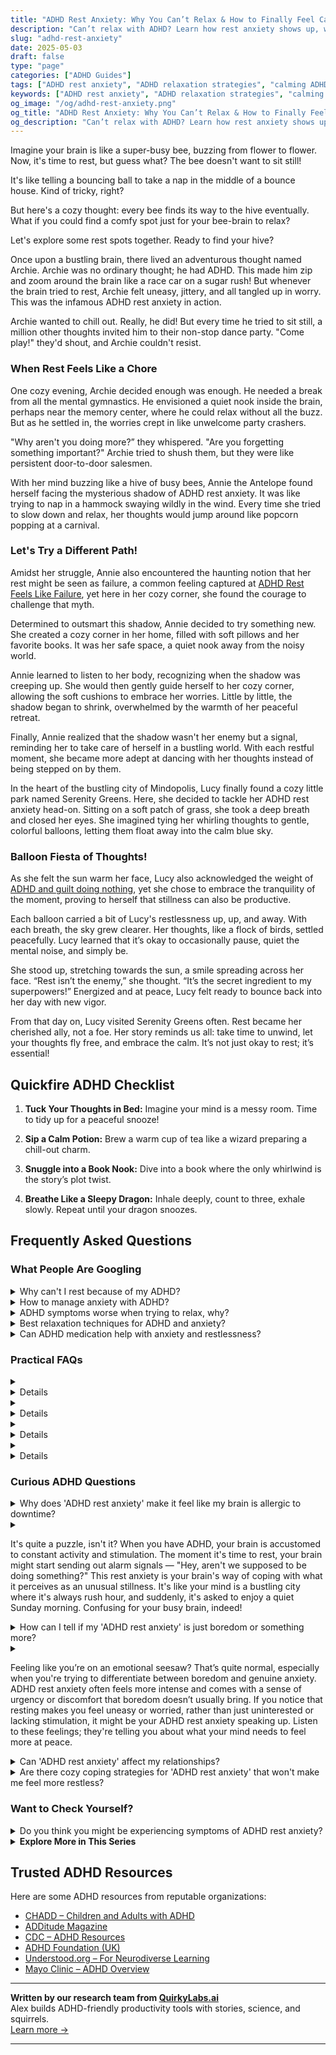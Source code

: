 ```yaml
---
title: "ADHD Rest Anxiety: Why You Can’t Relax & How to Finally Feel Calm"
description: "Can’t relax with ADHD? Learn how rest anxiety shows up, why it’s so common, and playful strategies to help your brain unwind and actually enjoy doing nothing."
slug: "adhd-rest-anxiety"
date: 2025-05-03
draft: false
type: "page"
categories: ["ADHD Guides"]
tags: ["ADHD rest anxiety", "ADHD relaxation strategies", "calming ADHD brain", "ADHD anxiety and rest", "how to relax with ADHD", "ADHD nervous system regulation", "ADHD rest resistance"]
keywords: ["ADHD rest anxiety", "ADHD relaxation strategies", "calming ADHD brain", "ADHD anxiety and rest", "how to relax with ADHD", "ADHD nervous system regulation", "ADHD rest resistance"]
og_image: "/og/adhd-rest-anxiety.png"
og_title: "ADHD Rest Anxiety: Why You Can’t Relax & How to Finally Feel Calm"
og_description: "Can’t relax with ADHD? Learn how rest anxiety shows up, why it’s so common, and playful strategies to help your brain unwind and actually enjoy doing nothing."
---
```


Imagine your brain is like a super-busy bee, buzzing from flower to flower. Now, it's time to rest, but guess what? The bee doesn't want to sit still!

It's like telling a bouncing ball to take a nap in the middle of a bounce house. Kind of tricky, right?

But here's a cozy thought: every bee finds its way to the hive eventually. What if you could find a comfy spot just for your bee-brain to relax?

Let's explore some rest spots together. Ready to find your hive?

Once upon a bustling brain, there lived an adventurous thought named Archie. Archie was no ordinary thought; he had ADHD. This made him zip and zoom around the brain like a race car on a sugar rush! But whenever the brain tried to rest, Archie felt uneasy, jittery, and all tangled up in worry. This was the infamous ADHD rest anxiety in action.

Archie wanted to chill out. Really, he did! But every time he tried to sit still, a million other thoughts invited him to their non-stop dance party. "Come play!" they'd shout, and Archie couldn't resist.

### When Rest Feels Like a Chore

One cozy evening, Archie decided enough was enough. He needed a break from all the mental gymnastics. He envisioned a quiet nook inside the brain, perhaps near the memory center, where he could relax without all the buzz. But as he settled in, the worries crept in like unwelcome party crashers.

"Why aren't you doing more?” they whispered. "Are you forgetting something important?" Archie tried to shush them, but they were like persistent door-to-door salesmen.

With her mind buzzing like a hive of busy bees, Annie the Antelope found herself facing the mysterious shadow of ADHD rest anxiety. It was like trying to nap in a hammock swaying wildly in the wind. Every time she tried to slow down and relax, her thoughts would jump around like popcorn popping at a carnival.

### Let's Try a Different Path!

Amidst her struggle, Annie also encountered the haunting notion that her rest might be seen as failure, a common feeling captured at [ADHD Rest Feels Like Failure](/pages/adhd-rest-feels-like-failure/), yet here in her cozy corner, she found the courage to challenge that myth.

Determined to outsmart this shadow, Annie decided to try something new. She created a cozy corner in her home, filled with soft pillows and her favorite books. It was her safe space, a quiet nook away from the noisy world.

Annie learned to listen to her body, recognizing when the shadow was creeping up. She would then gently guide herself to her cozy corner, allowing the soft cushions to embrace her worries. Little by little, the shadow began to shrink, overwhelmed by the warmth of her peaceful retreat.

Finally, Annie realized that the shadow wasn't her enemy but a signal, reminding her to take care of herself in a bustling world. With each restful moment, she became more adept at dancing with her thoughts instead of being stepped on by them.

In the heart of the bustling city of Mindopolis, Lucy finally found a cozy little park named Serenity Greens. Here, she decided to tackle her ADHD rest anxiety head-on. Sitting on a soft patch of grass, she took a deep breath and closed her eyes. She imagined tying her whirling thoughts to gentle, colorful balloons, letting them float away into the calm blue sky.

### Balloon Fiesta of Thoughts!

As she felt the sun warm her face, Lucy also acknowledged the weight of [ADHD and guilt doing nothing](/pages/adhd-and-guilt-doing-nothing/), yet she chose to embrace the tranquility of the moment, proving to herself that stillness can also be productive.

Each balloon carried a bit of Lucy's restlessness up, up, and away. With each breath, the sky grew clearer. Her thoughts, like a flock of birds, settled peacefully. Lucy learned that it’s okay to occasionally pause, quiet the mental noise, and simply be.

She stood up, stretching towards the sun, a smile spreading across her face. “Rest isn’t the enemy,” she thought. “It’s the secret ingredient to my superpowers!” Energized and at peace, Lucy felt ready to bounce back into her day with new vigor.

From that day on, Lucy visited Serenity Greens often. Rest became her cherished ally, not a foe. Her story reminds us all: take time to unwind, let your thoughts fly free, and embrace the calm. It’s not just okay to rest; it’s essential!

## Quickfire ADHD Checklist

1. **Tuck Your Thoughts in Bed:** Imagine your mind is a messy room. Time to tidy up for a peaceful snooze!

2. **Sip a Calm Potion:** Brew a warm cup of tea like a wizard preparing a chill-out charm.

3. **Snuggle into a Book Nook:** Dive into a book where the only whirlwind is the story’s plot twist.

4. **Breathe Like a Sleepy Dragon:** Inhale deeply, count to three, exhale slowly. Repeat until your dragon snoozes.

## Frequently Asked Questions



### What People Are Googling

<details><summary>Why can't I rest because of my ADHD?</summary><p>It's absolutely understandable that you're finding it hard to relax, and you're not alone in this. ADHD can make it tricky for your brain to switch off the constant stream of thoughts and impulses, which often makes resting feel like a bigger challenge than it seems for others. This is because your brain's arousal system is in high gear, and calming it down isn't always straightforward. A cozy tip is to create a soothing pre-rest routine, like gentle stretching, listening to soft music, or a warm cup of herbal tea, to signal to your brain that it's time to wind down.</p></details>
<details><summary>How to manage anxiety with ADHD?</summary><p>Managing anxiety when you have ADHD can feel a bit like juggling, but with some practice and patience, you can definitely become more skilled at it. Start by creating a structured daily routine that includes time for work, relaxation, and sleep — consistency can greatly reduce anxiety levels. Mindfulness exercises, such as deep breathing or meditation, can also be incredibly soothing and help you stay centered amidst the whirlwind of thoughts that ADHD often brings. Lastly, don’t hesitate to reach out for support from friends, family, or professionals; you’re not alone in this, and having a supportive network can make a big difference in managing your anxiety.</p></details>
<details><summary>ADHD symptoms worse when trying to relax, why?</summary><p>It's quite common to notice your ADHD symptoms flaring up when you're trying to relax. This happens because when the usual hustle and bustle slow down, your brain might still be whirring at high speed without external distractions to absorb the excess mental energy. This can make relaxation times surprisingly chaotic with thoughts, feelings, and even physical restlessness. A cozy tip is to gently guide your brain towards calming activities that engage it just enough, like doodling, listening to audiobooks, or gentle stretching, turning relaxation into a nurturing time rather than a battle.</p></details>
<details><summary>Best relaxation techniques for ADHD and anxiety?</summary><p>Absolutely, finding calming techniques that work for you is so important! With ADHD and anxiety, mindfulness meditation can be a real gem—it helps center your thoughts and eases anxiety by focusing on the present moment. Another great approach is engaging in physical activities like yoga or even gentle walking, which not only help in burning off excess energy but also increase the production of endorphins, boosting your mood. And don’t forget about the power of a good routine; having a structured unwind time can really help your brain settle down and prepare for relaxation. Keep experimenting to find what feels best for you!</p></details>
<details><summary>Can ADHD medication help with anxiety and restlessness?</summary><p>Absolutely, many folks find that ADHD medication can indeed help with anxiety and restlessness. Since ADHD often involves challenges with regulating attention and impulses, medication can assist in managing these symptoms, which might indirectly reduce anxiety and restlessness linked to feeling overwhelmed or out of control. It's like giving your brain a little helper to keep things more balanced and calm. However, it's important to work closely with your healthcare provider to find the right medication and dosage for you, as everyone's experience can vary.</p></details>



### Practical FAQs

<details><summary><details>What is ADHD rest anxiety and how does it affect daily life?<p>ADHD rest anxiety refers to the stress and discomfort experienced by individuals with ADHD when attempting to relax or rest. This often occurs due to their hyperactive or inattentive symptoms, making it difficult to settle down mentally and physically. The impact on daily life can include sleep disturbances, increased overall anxiety, and difficulty completing tasks that require sustained attention.</p></details></summary><p>ADHD rest anxiety can be quite a cozy blanket thief, can't it? It's like your mind just doesn't want to settle down, even when your body is craving a little break. This flutter of constant activity can lead to trouble sleeping, or feeling more anxious overall, which might spill over into how well you can stick with tasks throughout the day. Remember, it's okay to seek strategies that help you wind down; finding what soothes and calms your unique rhythm can make a world of difference.</p></details>
<details><summary><details>How can someone with ADHD manage rest anxiety effectively?<p>Managing ADHD rest anxiety can involve several strategies, such as establishing a consistent bedtime routine, practicing relaxation techniques like deep breathing or meditation, and potentially seeking medical advice for appropriate medication. Cognitive-behavioral therapy (CBT) is also a recommended approach to deal with the intrusive thoughts that can accompany rest periods.</p></details></summary><p>Oh, managing rest anxiety with ADHD can indeed be a cozy puzzle to solve, but there are some gentle ways to ease into it. Setting up a soothing bedtime routine can really help signal to your brain that it's time to wind down – think of it as crafting a relaxing bedtime story for yourself every night. Incorporating some calming activities, like deep breathing or a warm cup of herbal tea, can also be wonderfully effective. And if those pesky thoughts still intrude, exploring cognitive-behavioral therapy (CBT) with a professional might just be the perfect next step to finding your peace.</p></details>
<details><summary><details>Are there specific treatments or therapies for ADHD rest anxiety?<p>Yes, specific treatments for ADHD rest anxiety include behavioral therapies, such as Cognitive Behavioral Therapy (CBT), which helps in managing anxiety by changing negative thought patterns. Medication may also be prescribed to treat both ADHD and associated anxiety symptoms. Additionally, lifestyle changes such as regular physical activity, a healthy diet, and adequate sleep can significantly help in reducing symptoms.</p></details></summary><p>Absolutely, there are thoughtful treatments that specifically address the unique cocktail of ADHD and rest anxiety. Cognitive Behavioral Therapy (CBT) is a warm, supportive approach that gently helps you reframe those pesky negative thought patterns into something more positive. Sometimes, medications might also be recommended to soothe both your ADHD and anxiety symptoms, creating a smoother day-to-day experience. Don’t forget, incorporating lifestyle tweaks like engaging in regular exercise, munching on nutritious foods, and cuddling up for enough sleep each night can also make a big, comforting difference in how you feel.</p></details>
<details><summary><details>What role does medication play in treating ADHD rest anxiety?<p>Medication can play a significant role in treating ADHD rest anxiety by addressing the core symptoms of ADHD that contribute to restlessness and anxiety. Stimulants are commonly used to improve focus and decrease impulsivity and hyperactivity, while non-stimulant medications and antidepressants may also be used to help manage anxiety symptoms. It's important for individuals to consult with a healthcare provider to find the most suitable medication plan.</p></details></summary><p>Absolutely! Medication can indeed be a helpful tool in managing ADHD and the associated rest anxiety. Medications, like stimulants, work by enhancing focus and reducing impulsivity and hyperactivity, which can indirectly calm restlessness. Additionally, non-stimulant medications and certain antidepressants are also options that can directly target anxiety symptoms. It's really important to have a chat with a healthcare provider to tailor a medication plan that specifically suits your needs and lifestyle. They're there to help you navigate these choices, ensuring you feel supported every step of the way.</p></details>



### Curious ADHD Questions

<details><summary>Why does 'ADHD rest anxiety' make it feel like my brain is allergic to downtime?</summary><p>That feeling of your brain being "allergic" to downtime is really common in ADHD, and you're definitely not alone in this. It's like your brain is always on the lookout for something stimulating, making relaxation feel oddly uncomfortable. This happens because ADHD brains often underproduce neurotransmitters like dopamine, so they're constantly seeking activities that spike these pleasure-reward chemicals. Understanding this can help you be kinder to yourself, knowing it's just your brain doing its thing, and there are strategies to gently coax it into enjoying some quiet time, too.</p></details>
<details><summary><p>It's quite a puzzle, isn't it? When you have ADHD, your brain is accustomed to constant activity and stimulation. The moment it's time to rest, your brain might start sending out alarm signals — "Hey, aren't we supposed to be doing something?" This rest anxiety is your brain's way of coping with what it perceives as an unusual stillness. It's like your mind is a bustling city where it's always rush hour, and suddenly, it's asked to enjoy a quiet Sunday morning. Confusing for your busy brain, indeed!</p></summary><p>Absolutely, it can feel quite puzzling! When you have ADHD, your brain is like a lively, bustling city that’s always in motion. So, when it’s time to rest, your brain might feel a bit bewildered, wondering if it missed the memo! Think of it as your brain’s way of trying to keep up with its usual pace, not realizing it’s okay to slow down and enjoy that peaceful, quiet Sunday morning vibe. It’s perfectly normal, and you’re definitely not alone in this feeling.</p></details>
<details><summary>How can I tell if my 'ADHD rest anxiety' is just boredom or something more?</summary><p>It's quite understandable to wonder about that! When thinking about ADHD rest anxiety versus boredom, consider how you feel during these moments. If it's boredom, you might simply find yourself looking for something more stimulating or engaging. However, if it's rest anxiety, you might notice a sense of unease or guilt about resting, or an overwhelming urge to be productive even when you're exhausted. It's important to listen to what your feelings are telling you—they're valid and can guide you in understanding your needs better.</p></details>
<details><summary><p>Feeling like you’re on an emotional seesaw? That’s quite normal, especially when you're trying to differentiate between boredom and genuine anxiety. ADHD rest anxiety often feels more intense and comes with a sense of urgency or discomfort that boredom doesn’t usually bring. If you notice that resting makes you feel uneasy or worried, rather than just uninterested or lacking stimulation, it might be your ADHD rest anxiety speaking up. Listen to these feelings; they're telling you about what your mind needs to feel more at peace.</p></summary><p>Absolutely, feeling like you're on an emotional seesaw can be really challenging, and it's perfectly okay to feel this way. The distinction between boredom and genuine anxiety, especially with ADHD, can indeed be tricky. Your observation that rest anxiety brings a sense of urgency or discomfort is spot-on. When you feel uneasy or worried during rest times, it's a good indication that your body and mind are asking for a little more attention or perhaps a different kind of activity to soothe them. It’s great that you’re tuning in to these signals—understanding them can be a big step towards finding more peace.</p></details>
<details><summary>Can 'ADHD rest anxiety' affect my relationships?</summary><p>Absolutely, it's quite common for 'ADHD rest anxiety' to impact relationships, and you're not alone in feeling this way. This type of anxiety can make you feel restless or uneasy during downtime in relationships, which can sometimes be misunderstood by others. It's helpful to communicate openly with your loved ones about how ADHD affects you, which can lead to greater understanding and support. Together, you can find ways to relax and enjoy each other's company, turning those moments of rest into opportunities for deeper connection.</p></details>
<details><summary>Are there cozy coping strategies for 'ADHD rest anxiety' that won't make me feel more restless?</summary><p>Absolutely, finding cozy coping strategies for ADHD rest anxiety that don't increase restlessness is definitely possible! One soothing option is to create a "comfort corner" in your home with soft pillows, blankets, and maybe even some fairy lights for a gentle ambiance. Engaging in a low-energy activity like reading a book, listening to a podcast, or doing some light stretching can also help ease the mind without requiring too much physical energy. Remember, it's all about creating a space and activities that feel safe and comforting to you, allowing your mind to settle at its own pace.</p></details>



### Want to Check Yourself?

<details><summary>Do you think you might be experiencing symptoms of ADHD rest anxiety?</summary><p>Absolutely, feeling anxious about rest or sleep can indeed be a part of the ADHD experience for some. Many people with ADHD find that their minds are especially active at night, which can make winding down quite challenging. It's like your brain doesn't want to miss anything, even when it's time to rest! Exploring calming routines before bed or even discussing this with a healthcare provider might be really helpful in managing these feelings.</p></details>

<script type="application/ld+json">
{
  "@context": "https://schema.org",
  "@type": "FAQPage",
  "mainEntity": [
    {
      "@type": "Question",
      "name": "Why can't I rest because of my ADHD?",
      "acceptedAnswer": {
        "@type": "Answer",
        "text": "It's absolutely understandable that you're finding it hard to relax, and you're not alone in this. ADHD can make it tricky for your brain to switch off the constant stream of thoughts and impulses, which often makes resting feel like a bigger challenge than it seems for others. This is because your brain's arousal system is in high gear, and calming it down isn't always straightforward. A cozy tip is to create a soothing pre-rest routine, like gentle stretching, listening to soft music, or a warm cup of herbal tea, to signal to your brain that it's time to wind down."
      }
    },
    {
      "@type": "Question",
      "name": "How to manage anxiety with ADHD?",
      "acceptedAnswer": {
        "@type": "Answer",
        "text": "Managing anxiety when you have ADHD can feel a bit like juggling, but with some practice and patience, you can definitely become more skilled at it. Start by creating a structured daily routine that includes time for work, relaxation, and sleep \u2014 consistency can greatly reduce anxiety levels. Mindfulness exercises, such as deep breathing or meditation, can also be incredibly soothing and help you stay centered amidst the whirlwind of thoughts that ADHD often brings. Lastly, don\u2019t hesitate to reach out for support from friends, family, or professionals; you\u2019re not alone in this, and having a supportive network can make a big difference in managing your anxiety."
      }
    },
    {
      "@type": "Question",
      "name": "ADHD symptoms worse when trying to relax, why?",
      "acceptedAnswer": {
        "@type": "Answer",
        "text": "It's quite common to notice your ADHD symptoms flaring up when you're trying to relax. This happens because when the usual hustle and bustle slow down, your brain might still be whirring at high speed without external distractions to absorb the excess mental energy. This can make relaxation times surprisingly chaotic with thoughts, feelings, and even physical restlessness. A cozy tip is to gently guide your brain towards calming activities that engage it just enough, like doodling, listening to audiobooks, or gentle stretching, turning relaxation into a nurturing time rather than a battle."
      }
    },
    {
      "@type": "Question",
      "name": "Best relaxation techniques for ADHD and anxiety?",
      "acceptedAnswer": {
        "@type": "Answer",
        "text": "Absolutely, finding calming techniques that work for you is so important! With ADHD and anxiety, mindfulness meditation can be a real gem\u2014it helps center your thoughts and eases anxiety by focusing on the present moment. Another great approach is engaging in physical activities like yoga or even gentle walking, which not only help in burning off excess energy but also increase the production of endorphins, boosting your mood. And don\u2019t forget about the power of a good routine; having a structured unwind time can really help your brain settle down and prepare for relaxation. Keep experimenting to find what feels best for you!"
      }
    },
    {
      "@type": "Question",
      "name": "Can ADHD medication help with anxiety and restlessness?",
      "acceptedAnswer": {
        "@type": "Answer",
        "text": "Absolutely, many folks find that ADHD medication can indeed help with anxiety and restlessness. Since ADHD often involves challenges with regulating attention and impulses, medication can assist in managing these symptoms, which might indirectly reduce anxiety and restlessness linked to feeling overwhelmed or out of control. It's like giving your brain a little helper to keep things more balanced and calm. However, it's important to work closely with your healthcare provider to find the right medication and dosage for you, as everyone's experience can vary."
      }
    }
  ]
}
</script>
<script type="application/ld+json">
{
  "@context": "https://schema.org",
  "@type": "Article",
  "author": {
    "@type": "Person",
    "name": "QuirkyLabs",
    "url": "https://quirkylabs.ai/about"
  },
  "headline": "\"Ease ADHD Rest Anxiety: Snuggle into Calm & Play!\"",
  "mainEntityOfPage": "https://blog.quirkylabs.ai/pages/adhd-rest-anxiety/",
  "datePublished": "2025-05-03"
}
</script>
<script type="application/ld+json">
{
  "@context": "https://schema.org",
  "@type": "BreadcrumbList",
  "itemListElement": [
    {
      "@type": "ListItem",
      "position": 1,
      "name": "Home",
      "item": "https://quirkylabs.ai/"
    },
    {
      "@type": "ListItem",
      "position": 2,
      "name": "Blog",
      "item": "https://blog.quirkylabs.ai/"
    },
    {
      "@type": "ListItem",
      "position": 3,
      "name": "\"Ease ADHD Rest Anxiety: Snuggle into Calm & Play!\"",
      "item": "https://blog.quirkylabs.ai/pages/adhd-rest-anxiety/"
    }
  ]
}
</script>

<details>
<summary><strong>Explore More in This Series</strong></summary>

- [Adhd Struggles With Balance](/pages/adhd-struggles-with-balance/)
- [Adhd Wired But Tired](/pages/adhd-wired-but-tired/)
- [Adhd Grind Or Collapse](/pages/adhd-grind-or-collapse/)
- [Adhd Hustle Burnout](/pages/adhd-hustle-burnout/)
- [Adhd Cant Slow Down](/pages/adhd-cant-slow-down/)
- [Adhd Fear Of Stopping](/pages/adhd-fear-of-stopping/)
- [Adhd Breaks Trigger Panic](/pages/adhd-breaks-trigger-panic/)
- [Adhd Productivity Shame](/pages/adhd-productivity-shame/)
</details>



## Trusted ADHD Resources

Here are some ADHD resources from reputable organizations:

- [CHADD – Children and Adults with ADHD](https://chadd.org)
- [ADDitude Magazine](https://www.additudemag.com)
- [CDC – ADHD Resources](https://www.cdc.gov/ncbddd/adhd)
- [ADHD Foundation (UK)](https://www.adhdfoundation.org.uk)
- [Understood.org – For Neurodiverse Learning](https://www.understood.org)
- [Mayo Clinic – ADHD Overview](https://www.mayoclinic.org/diseases-conditions/adhd)


---

**Written by our research team from [QuirkyLabs.ai](https://quirkylabs.ai)**  
Alex builds ADHD-friendly productivity tools with stories, science, and squirrels.  
[Learn more →](https://quirkylabs.ai)

---